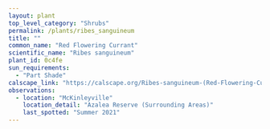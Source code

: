 ```yaml
---
layout: plant                                                              
top_level_category: "Shrubs"
permalink: /plants/ribes_sanguineum
title: ""
common_name: "Red Flowering Currant"
scientific_name: "Ribes sanguineum"
plant_id: 0c4fe
sun_requirements:
  - "Part Shade"
calscape_link: "https://calscape.org/Ribes-sanguineum-(Red-Flowering-Currant)"
observations: 
  - location: "McKinleyville"
    location_detail: "Azalea Reserve (Surrounding Areas)"
    last_spotted: "Summer 2021"
---
```


